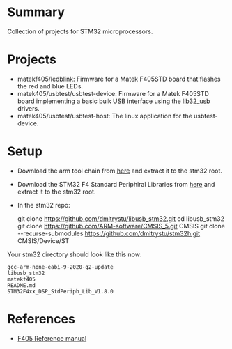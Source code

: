 # Summary

Collection of projects for STM32 microprocessors.

# Projects

- matekf405/ledblink: Firmware for a Matek F405STD board that flashes the red and blue LEDs.
- matek405/usbtest/usbtest-device: Firmware for a Matek F405STD board implementing a basic bulk
USB interface using the [lib32_usb](https://github.com/dmitrystu/libusb_stm32.git) drivers.
- matek405/usbtest/usbtest-host: The linux application for the usbtest-device.

# Setup

- Download the arm tool chain from [here](https://developer.arm.com/-/media/Files/downloads/gnu-rm/9-2020q2/gcc-arm-none-eabi-9-2020-q2-update-x86_64-linux.tar.bz2) and extract it to the stm32 root.
- Download the STM32 F4 Standard Periphiral Libraries from [here](https://www.st.com/en/embedded-software/stsw-stm32065.html) and extract it to the stm32 root.
- In the stm32 repo:


    git clone https://github.com/dmitrystu/libusb_stm32.git
    cd libusb_stm32
    git clone https://github.com/ARM-software/CMSIS_5.git CMSIS
    git clone --recurse-submodules https://github.com/dmitrystu/stm32h.git CMSIS/Device/ST

Your stm32 directory should look like this now:

    gcc-arm-none-eabi-9-2020-q2-update
    libusb_stm32
    matekf405
    README.md
    STM32F4xx_DSP_StdPeriph_Lib_V1.8.0

# References

- [F405 Reference manual](https://www.st.com/resource/en/reference_manual/dm00031020-stm32f405415-stm32f407417-stm32f427437-and-stm32f429439-advanced-armbased-32bit-mcus-stmicroelectronics.pdf)
